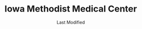 ---
layout: location-page
date: Last Modified
description: "Local COVID-19 testing is available at Iowa Methodist Medical Center in Des Moines, Iowa, USA."
permalink: "locations/iowa/des-moines/iowa-methodist-medical-center/"
tags:
  - locations
  - iowa
title: Iowa Methodist Medical Center
uniqueName: iowa-methodist-medical-center
state: Iowa
stateAbbr: IA
hood: "Des Moines"
address: "1215 Pleasant St #206"
city: "Des Moines"
zip: "50309"
zipsNearby: "50002 50003 50830 52531 50005 50043 50007 50008 50009 50010 50011 50012 50013 50014 50020 50021 50023 50831 50026 50027 50028 50029 52534 50609 50031 50032 50033 50035 50036 50037 50099 50038 50039 50040 50837 52211 50521 50044 50046 50047 50048 50049 50050 50051 50054 50055 50056 50621 50058 50060 50165 50801 50842 50061 50063 50064 50066 50530 50067 50068 50301 50302 50303 50304 50305 50306 50307 50308 50309 50310 50311 50312 50313 50314 50315 50316 50317 50318 50319 50320 50321 50322 50323 50324 50325 50327 50328 50329 50330 50331 50332 50333 50334 50335 50336 50339 50340 50359 50360 50361 50362 50363 50364 50367 50368 50369 50380 50381 50391 50392 50393 50394 50395 50396 50398 50936 50940 50947 50950 50980 50981 50982 50983 50069 50265 50266 50070 50072 52553 50627 50073 50074 50075 50078 50846 50102 50103 50632 50105 50106 50543 50107 50108 50109 50849 50111 50112 50115 50116 50544 50118 50252 50119 50120 50122 50123 50124 50125 50128 50059 50129 50130 50131 50132 50134 50135 50137 50138 50139 50141 50142 50557 50143 50144 50145 50146 50148 50149 50057 50150 50151 50152 50153 50154 50155 50156 50157 50158 50160 50161 50162 50062 50163 52569 50164 50001 50166 50167 50127 50168 50169 50170 50171 50173 50174 50201 50206 50207 50208 50210 50211 50212 50858 50213 52577 50214 50216 50217 50218 50219 50220 50222 50223 50225 50226 50228 50229 50230 51459 50231 50232 50233 50234 50235 50236 52586 50237 50238 50239 50240 50241 51462 50242 50861 50243 50244 50246 50247 50248 50249 50250 50251 52339 50254 50863 52342 50256 50257 50258 50259 52595 50261 50262 50263 50264 50269 50272 50273 50275 50276 50277 50278 50347 50397" 
mapUrl: "http://maps.apple.com/?q=Iowa+Methodist+Medical+Center&address=1215+Pleasant+St+206,Des+Moines,Iowa,50309"
locationType: Walk-in
phone: "515-323-5680"
website: "https://www.unitypoint.org/desmoines/coronavirus-where-to-go-for-care.aspx"
onlineBooking: undefined
closed: undefined
closedUpdate: June 30th, 2020
notes: "By appointment only."
days: Contact for hours of operation.
ctaMessage: Learn more
ctaUrl: "https://www.unitypoint.org/desmoines/coronavirus-where-to-go-for-care.aspx"
---